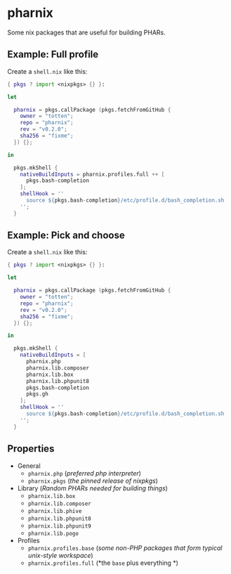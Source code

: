 # pharnix

Some nix packages that are useful for building PHARs.

## Example: Full profile

Create a `shell.nix` like this:

```nix
{ pkgs ? import <nixpkgs> {} }:

let

  pharnix = pkgs.callPackage (pkgs.fetchFromGitHub {
    owner = "totten";
    repo = "pharnix";
    rev = "v0.2.0";
    sha256 = "fixme";
  }) {};

in

  pkgs.mkShell {
    nativeBuildInputs = pharnix.profiles.full ++ [
      pkgs.bash-completion
    ];
    shellHook = ''
      source ${pkgs.bash-completion}/etc/profile.d/bash_completion.sh
    '';
  }
```

## Example: Pick and choose

Create a `shell.nix` like this:

```nix
{ pkgs ? import <nixpkgs> {} }:

let

  pharnix = pkgs.callPackage (pkgs.fetchFromGitHub {
    owner = "totten";
    repo = "pharnix";
    rev = "v0.2.0";
    sha256 = "fixme";
  }) {};

in

  pkgs.mkShell {
    nativeBuildInputs = [
      pharnix.php
      pharnix.lib.composer
      pharnix.lib.box
      pharnix.lib.phpunit8
      pkgs.bash-completion
      pkgs.gh
    ];
    shellHook = ''
      source ${pkgs.bash-completion}/etc/profile.d/bash_completion.sh
    '';
  }
```

## Properties

* General
    * `pharnix.php` (*preferred php interpreter*)
    * `pharnix.pkgs` (*the pinned release of nixpkgs*)
* Library (*Random PHARs needed for building things*)
    * `pharnix.lib.box`
    * `pharnix.lib.composer`
    * `pharnix.lib.phive`
    * `pharnix.lib.phpunit8`
    * `pharnix.lib.phpunit9`
    * `pharnix.lib.pogo`
* Profiles
    * `pharnix.profiles.base` (*some non-PHP packages that form typical unix-style workspace*)
    * `pharnix.profiles.full` (*the `base` plus everything *)
